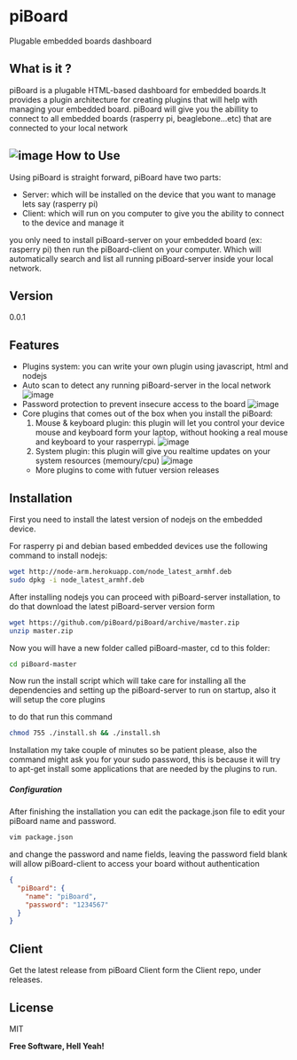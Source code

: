 piBoard
=========

Plugable embedded boards dashboard

What is it ?
----
piBoard is a plugable HTML-based dashboard for embedded boards.It provides a plugin architecture for creating plugins that will help with managing your embedded board.
piBoard will give you the abillity to connect to all embedded boards (rasperry pi, beaglebone...etc) that are connected to your local network

![image](http://208.67.180.98/piBoard/piboard-secure.png)
How to Use
----
Using piBoard is straight forward, piBoard have two parts:
* Server: which will be installed on the device that you want to manage lets say (rasperry pi)
* Client: which will run on you computer to give you the ability to connect to the device and manage it 

you only need to install piBoard-server on your embedded board (ex: rasperry pi) then run the piBoard-client on your computer. Which will automatically search and list all running piBoard-server inside your local network.

Version
----
0.0.1

Features
----

* Plugins system: you can write your own plugin using javascript, html and nodejs
* Auto scan to detect any running piBoard-server in the local network
  ![image](http://208.67.180.98/piBoard/piboard-secure.png)
* Password protection to prevent insecure access to the board
  ![image](http://208.67.180.98/piBoard/piboard-password.png)
* Core plugins that comes out of the box when you install the piBoard:
  1. Mouse & keyboard plugin: this plugin will let you control your device mouse and keyboard form your laptop, without hooking a real mouse and keyboard to your rasperrypi.
  ![image](http://208.67.180.98/piBoard/piboard-mouse&keyboard.png)
  2. System plugin: this plugin will give you realtime updates on your system resources
  (memoury/cpu)
  ![image](http://208.67.180.98/piBoard/piboard-system.png)
  * More plugins to come with futuer version releases





Installation
--------------

First you need to install the latest version of nodejs on the embedded device.

For rasperry pi and debian based embedded devices use the following command to install nodejs:

```sh
wget http://node-arm.herokuapp.com/node_latest_armhf.deb 
sudo dpkg -i node_latest_armhf.deb
```

After installing nodejs you can proceed with piBoard-server installation, to do that download the latest piBoard-server version form 

```sh
wget https://github.com/piBoard/piBoard/archive/master.zip
unzip master.zip
```

Now you will have a new folder called piBoard-master, cd to this folder:

```sh
cd piBoard-master
```

Now run the install script which will take care for installing all the dependencies and setting up the piBoard-server to run on startup, also it will setup the core plugins

to do that run this command
```sh
chmod 755 ./install.sh && ./install.sh
```
Installation my take couple of minutes so be patient please, also the command might ask you for your sudo password, this is because it will try to apt-get install some applications that are needed by the plugins to run.

##### Configuration

After finishing the installation you can edit the package.json file to edit your piBoard name and password.

```sh
vim package.json
```
and change the password and name fields, leaving the password field blank will allow piBoard-client to access your board without authentication

```json
{
  "piBoard": {
    "name": "piBoard",
    "password": "1234567" 
  }
}
```

Client
----
Get the latest release from piBoard Client form the Client repo, under releases.


License
----

MIT


**Free Software, Hell Yeah!**
